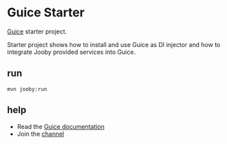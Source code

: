 # Guice Starter

[Guice](https://jooby.io/modules/guice) starter project.

Starter project shows how to install and use Guice as DI injector and how to integrate
Jooby provided services into Guice.

## run

    mvn jooby:run

## help

* Read the [Guice documentation](https://jooby.io/modules/guice)
* Join the [channel](https://gitter.im/jooby-project/jooby)
